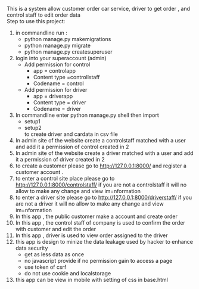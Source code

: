 This is a system allow customer order car service, driver to get order , and control staff to edit order data <br>
Step to use this project:
1. in commandline run :
    * python manage.py makemigrations
    * python manage.py migrate
    * python manage.py createsuperuser
2. login into your superaccount (admin)
    * Add permission for control
        - app = controlapp
        - Content type =controllstaff
        - Codename = control
    * Add permission for driver
        - app = driverapp
        - Content type = driver
        - Codename = driver
3. In commandline enter python manage.py shell then import
      * setup1 
      * setup2
    <br>to create driver and cardata in csv file 
4. In admin site of the website create a controlstaff matched with a user and add it a permission of control created in 2 
5. In admin site of the website create a driver matched with a user and add it a permission of driver created in 2 
6. to create a customer please go to http://127.0.0.1:8000/ and register a customer account .
7. to enter a control site place please go to http://127.0.0.1:8000/controlstaff/ if you are not a controlstaff it will no allow to make any change and view im=nformation
8. to enter a driver site please go to http://127.0.0.1:8000/driverstaff/ if you are not a driver it will no allow to make any change and view im=nformation
9. In this app , the public customer make a account and create order
10. In this app , the control staff of company is used to confirm the order with customer and edit the order
11. In this app , driver is used to view order assigned to the driver
12. this app is design to minize the data leakage used by hacker to enhance data security
    - get as less data as once
    - no javascript provide if no permission gain to access a page
    - use token of csrf
    - do not use cookie and localstorage
13. this app can be view in mobile with setting of css in base.html

